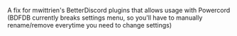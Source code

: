A fix for mwittrien's BetterDiscord plugins that allows usage with Powercord (BDFDB currently breaks settings menu, so you'll have to manually rename/remove everytime you need to change settings)
